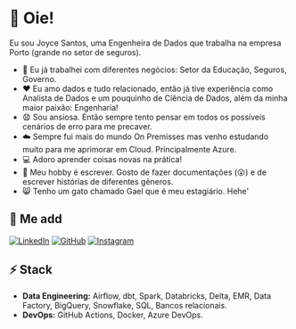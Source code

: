 # 👋 Oie!

Eu sou Joyce Santos, uma Engenheira de Dados que trabalha na empresa Porto (grande no setor de seguros). 

* 🔭 Eu já trabalhei com diferentes negócios: Setor da Educação, Seguros, Governo. 
* ❤️ Eu amo dados e tudo relacionado, então já tive experiência como Analista de Dados e um pouquinho de Ciência de Dados, além da minha maior paixão: Engenharia!
* 😧 Sou ansiosa. Então sempre tento pensar em todos os possíveis cenários de erro para me precaver. 
* ☁️ Sempre fui mais do mundo On Premisses mas venho estudando muito para me aprimorar em Cloud. Principalmente Azure. 
* 💻 Adoro aprender coisas novas na prática!
* 📘 Meu hobby é escrever. Gosto de fazer documentações (😮) e de escrever histórias de diferentes gêneros. 
* 😸 Tenho um gato chamado Gael que é meu estagiário. Hehe'

## 🔗 Me add
[![LinkedIn](https://img.shields.io/badge/linkedin-%230077B5.svg?style=for-the-badge&logo=linkedin&logoColor=white)](https://www.linkedin.com/in/joyce-santos-5a74b153/)
[![GitHub](https://img.shields.io/badge/github-%23121011.svg?style=for-the-badge&logo=github&logoColor=white)](https://github.com/joycensantos)
[![Instagram](https://img.shields.io/badge/Instagram-%23E4405F.svg?style=for-the-badge&logo=Instagram&logoColor=white)](https://www.instagram.com/joycenascisantos/)

## ⚡ Stack

* **Data Engineering:** Airflow, dbt, Spark, Databricks, Delta, EMR, Data Factory, BigQuery, Snowflake, SQL, Bancos relacionais.
* **DevOps:** GitHub Actions, Docker, Azure DevOps.

